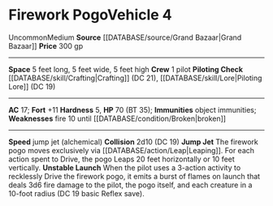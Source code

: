 ﻿---
ac: '17'
fortitude: '+11'
hardness: '5'
hp: '70'
id: '42'
item_category: Vehicles
level: '4'
name: Firework Pogo
price: 300 gp
rarity: Uncommon
size: Medium
source: '[[DATABASE/source/Grand Bazaar|Grand Bazaar]]'
trait:
- '[[DATABASE/trait/Uncommon|Uncommon]]'
type: Vehicle

---
# Firework Pogo<span class="item-type">Vehicle 4</span>

<span class="trait-uncommon item-trait">Uncommon</span><span class="trait-size item-trait">Medium</span>
**Source** [[DATABASE/source/Grand Bazaar|Grand Bazaar]]
**Price** 300 gp

---
**Space** 5 feet long, 5 feet wide, 5 feet high
**Crew** 1 pilot
**Piloting Check** [[DATABASE/skill/Crafting|Crafting]] (DC 21), [[DATABASE/skill/Lore|Piloting Lore]] (DC 19)

---
**AC** 17; **Fort** +11
**Hardness** 5, **HP** 70 (BT 35); **Immunities** object immunities; **Weaknesses** fire 10 until [[DATABASE/condition/Broken|broken]]

---
**Speed** jump jet (alchemical)
**Collision** 2d10 (DC 19)
**Jump Jet** The firework pogo moves exclusively via [[DATABASE/action/Leap|Leaping]]. For each action spent to Drive, the pogo Leaps 20 feet horizontally or 10 feet vertically.
 **Unstable Launch** When the pilot uses a 3-action activity to recklessly Drive the firework pogo, it emits a burst of flames on launch that deals 3d6 fire damage to the pilot, the pogo itself, and each creature in a 10-foot radius (DC 19 basic Reflex save).